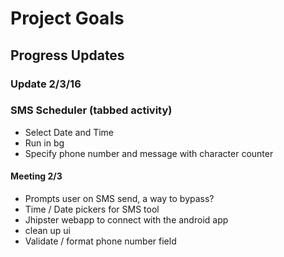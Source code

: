 # Project Goals
## Progress Updates


### Update 2/3/16
### SMS Scheduler (tabbed activity)
* Select Date and Time
* Run in bg
* Specify phone number and message with character counter



#### Meeting 2/3
* Prompts user on SMS send, a way to bypass?
* Time / Date pickers for SMS tool
* Jhipster webapp to connect with the android app
* clean up ui
* Validate / format phone number field
